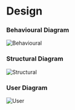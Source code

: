# Design

### Behavioural Diagram
![Behavioural](https://user-images.githubusercontent.com/94127613/142972758-56fd92d9-988a-435b-8cc6-1c7c550f586d.jpg)


### Structural Diagram

![Structural](https://user-images.githubusercontent.com/94127613/142972799-d2155260-33a3-4547-823c-f00f495990ff.PNG)


### User Diagram

![User](https://user-images.githubusercontent.com/94127613/142972821-30182997-f288-4ee0-a9b4-31e9844a41d8.jpeg)

